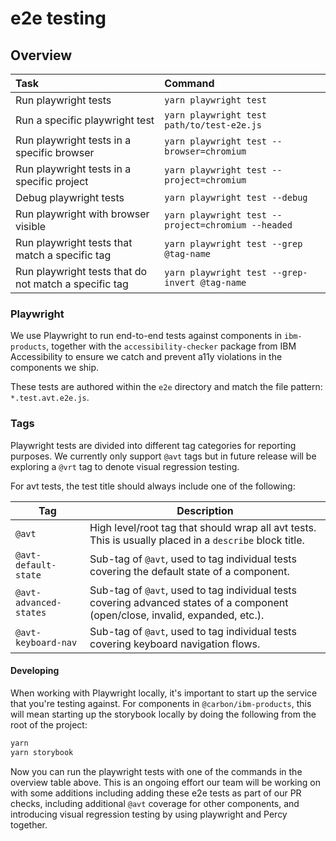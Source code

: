# e2e testing

## Overview

| Task                                                  | Command                                            |
| :---------------------------------------------------- | :------------------------------------------------- |
| Run playwright tests                                  | `yarn playwright test`                             |
| Run a specific playwright test                        | `yarn playwright test path/to/test-e2e.js`         |
| Run playwright tests in a specific browser            | `yarn playwright test --browser=chromium`          |
| Run playwright tests in a specific project            | `yarn playwright test --project=chromium`          |
| Debug playwright tests                                | `yarn playwright test --debug`                     |
| Run playwright with browser visible                   | `yarn playwright test --project=chromium --headed` |
| Run playwright tests that match a specific tag        | `yarn playwright test --grep @tag-name`            |
| Run playwright tests that do not match a specific tag | `yarn playwright test --grep-invert @tag-name`     |

### Playwright

We use Playwright to run end-to-end tests against components in `ibm-products`,
together with the `accessibility-checker` package from IBM Accessibility to
ensure we catch and prevent a11y violations in the components we ship.

These tests are authored within the `e2e` directory and match the file pattern:
`*.test.avt.e2e.js`.

### Tags

Playwright tests are divided into different tag categories for reporting
purposes. We currently only support `@avt` tags but in future release will be
exploring a `@vrt` tag to denote visual regression testing.

For avt tests, the test title should always include one of the following:

| Tag                    | Description                                                                                                                    |
| ---------------------- | ------------------------------------------------------------------------------------------------------------------------------ |
| `@avt`                 | High level/root tag that should wrap all avt tests. This is usually placed in a `describe` block title.                        |
| `@avt-default-state`   | Sub-tag of `@avt`, used to tag individual tests covering the default state of a component.                                     |
| `@avt-advanced-states` | Sub-tag of `@avt`, used to tag individual tests covering advanced states of a component (open/close, invalid, expanded, etc.). |
| `@avt-keyboard-nav`    | Sub-tag of `@avt`, used to tag individual tests covering keyboard navigation flows.                                            |

#### Developing

When working with Playwright locally, it's important to start up the service
that you're testing against. For components in `@carbon/ibm-products`, this will
mean starting up the storybook locally by doing the following from the root of
the project:

```bash
yarn
yarn storybook
```

Now you can run the playwright tests with one of the commands in the overview
table above. This is an ongoing effort our team will be working on with some
additions including adding these e2e tests as part of our PR checks, including
additional `@avt` coverage for other components, and introducing visual
regression testing by using playwright and Percy together.
